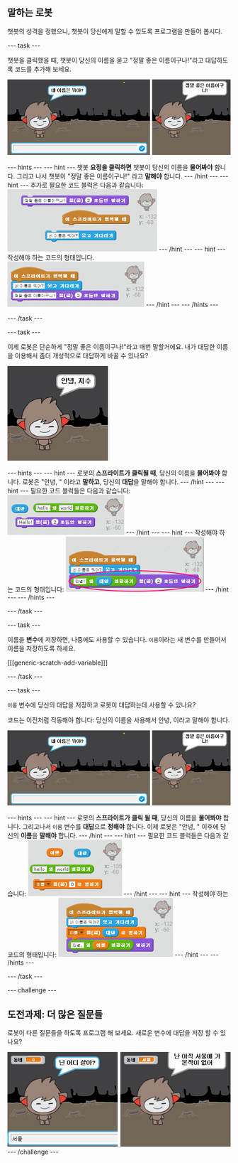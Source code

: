 ## 말하는 로봇

챗봇의 성격을 정했으니, 챗봇이 당신에게 말할 수 있도록 프로그램을 만들어 봅시다.

\--- task \---

챗봇을 클릭했을 때, 챗봇이 당신의 이름을 묻고 "정말 좋은 이름이구나!"라고 대답하도록 코드를 추가해 보세요.

![ChatBot 응답 테스트](images/chatbot-ask-test.png)

\--- hints \--- \--- hint \--- 챗봇 **요정을 클릭하면** 챗봇이 당신의 이름을 **물어봐야** 합니다. 그리고 나서 챗봇이 "정말 좋은 이름이구나!" 라고 **말해야** 합니다. \--- /hint \--- \--- hint \--- 추가로 필요한 코드 블럭은 다음과 같습니다: ![Blocks for a ChatBot reply](images/chatbot-ask-blocks.png) \--- /hint \--- \--- hint \--- 작성해야 하는 코드의 형태입니다. ![Code for a ChatBot reply](images/chatbot-ask-code.png) \--- /hint \--- \--- /hints \---

\--- /task \---

\--- task \---

이제 로봇은 단순하게 "정말 좋은 이름이구나!"라고 매번 말할거에요. 내가 대답한 이름을 이용해서 좀더 개성적으로 대답하게 바꿀 수 있나요?

![Testing a personalised reply](images/chatbot-answer-test.png)

\--- hints \--- \--- hint \--- 로봇의 **스프라이트가 클릭될 때**, 당신의 이름을 **물어봐야** 합니다. 로봇은 "안녕, " 이라고 **말하고**, 당신의 **대답**을 말해야 합니다. \--- /hint \--- \--- hint \--- 필요한 코드 블럭들은 다음과 같습니다: ![Blocks for a personalised reply](images/chatbot-answer-blocks.png) \--- /hint \--- \--- hint \--- 작성해야 하는 코드의 형태입니다: ![Code for a personalised reply](images/chatbot-answer-code.png) \--- /hint \--- \--- /hints \---

\--- /task \---

\--- task \---

이름을 **변수**에 저장하면, 나중에도 사용할 수 있습니다. `이름`이라는 새 변수를 만들어서 이름을 저장하도록 하세요.

[[[generic-scratch-add-variable]]]

\--- /task \---

\--- task \---

`이름` 변수에 당신의 대답을 저장하고 로봇이 대답하는데 사용할 수 있나요?

코드는 이전처럼 작동해야 합니다: 당신의 이름을 사용해서 안녕, 이라고 말해야 합니다.

![Testing a 'name' variable](images/chatbot-ask-test.png)

\--- hints \--- \--- hint \--- 로봇의 **스프라이트가 클릭 될 때**, 당신의 이름을 **물어봐야** 합니다. 그리고나서 `이름` 변수를 **대답**으로 **정해야** 합니다. 이제 로봇은 "안녕, " 이후에 당신의 **이름**을 **말해야** 합니다. \--- /hint \--- \--- hint \--- 필요한 코드 블럭들은 다음과 같습니다: ![Blocks for a 'name' variable](images/chatbot-variable-blocks.png) \--- /hint \--- \--- hint \--- 작성해야 하는 코드의 형태입니다: ![Code for a 'name' variable](images/chatbot-variable-code.png) \--- /hint \--- \--- /hints \---

\--- /task \---

\--- challenge \---

## 도전과제: 더 많은 질문들

로봇이 다른 질문들을 하도록 프로그램 해 보세요. 새로운 변수에 대답을 저장 할 수 있나요?

![More questions](images/chatbot-question.png) \--- /challenge \---